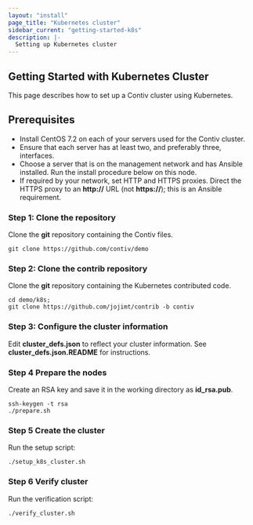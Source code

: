```yaml
---
layout: "install"
page_title: "Kubernetes cluster"
sidebar_current: "getting-started-k8s"
description: |-
  Setting up Kubernetes cluster
---
```


## Getting Started with Kubernetes Cluster

This page describes how to set up a Contiv cluster using Kubernetes.

## Prerequisites
* Install CentOS 7.2 on each of your servers used for the Contiv cluster.
* Ensure that each server has at least two, and preferably three, interfaces.
* Choose a server that is on the management network and has Ansible installed. Run the install procedure below on this node.
* If required by your network, set HTTP and HTTPS proxies. Direct the HTTPS proxy to an **http://** URL (not **https://**); this is an Ansible requirement.

### Step 1: Clone the repository

Clone the **git** repository containing the Contiv files.  

```
git clone https://github.com/contiv/demo
```

### Step 2: Clone the contrib repository

Clone the **git** repository containing the Kubernetes contributed code.

```
cd demo/k8s;
git clone https://github.com/jojimt/contrib -b contiv
```

### Step 3: Configure the cluster information
Edit **cluster_defs.json** to reflect your cluster information. See **cluster_defs.json.README** for instructions.

### Step 4 Prepare the nodes
Create an RSA key and save it in the working directory as **id_rsa.pub**.

```
ssh-keygen -t rsa
./prepare.sh
```

### Step 5 Create the cluster
Run the setup script:

```
./setup_k8s_cluster.sh
```

### Step 6 Verify cluster
Run the verification script:

```
./verify_cluster.sh
```
